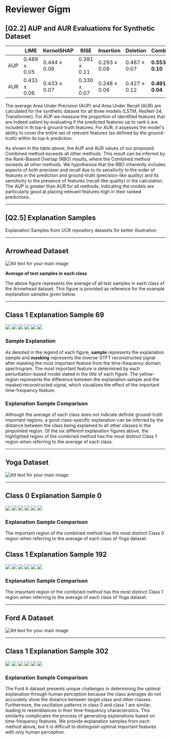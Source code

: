 # Reviewer Gigm 

## [Q2.2] AUP and AUR Evaluations for Synthetic Dataset

|  | LIME | KernelSHAP | RISE | Insertion | Deletion | Combined |
|----------------------|----------|----------|----------|----------|----------|----------|
| AUP              | 0.489 &plusmn; 0.05   | 0.444 &plusmn; 0.06   | 0.391 &plusmn; 0.11   | 0.293 &plusmn; 0.08   | 0.467 &plusmn; 0.07   | **0.553 &plusmn; 0.10**   |
| AUR              | 0.431 &plusmn; 0.06   |  0.433 &plusmn; 0.07  | 0.330 &plusmn; 0.07   | 0.248 &plusmn; 0.06   | 0.427 &plusmn; 0.12   | **0.491 &plusmn; 0.04**  |

The average Area Under Precision (AUP) and Area Under Recall (AUR) are calculated for the synthetic dataset for all three models (LSTM, ResNet-34, Transformer). For AUP we measure the proportion of identified features that are indeed salient by evaluating if the predicted features up to rank k are included in th top-k ground-truth features. For AUR, it assesses the model's ability to cover the entire set of relevant features (as defined by the ground-truth) within its top-k prediction.

As shown in the table above, the AUP and AUR values of our proposed Combined method exceeds all other methods. This result can be inferred by the Rank-Biased Overlap (RBO) results, where the Combined method exceeds all other methods. We hypothesize that the RBO inherently includes aspects of both precision and recall due to its sensitivity to the order of features in the prediction and ground-truth (precision-like quality) and its sensitivity to the presence of features (recall-like quality) in the calculation. The AUP is greater than AUR for all methods, indicating the models are particularly good at placing relevant features high in their ranked predictions.    

---

## [Q2.5] Explanation Samples

Explanation Samples from UCR repository datasets for better illustration

---

## Arrowhead Dataset

![Alt text for your main image](Explanation_Samples/arrowhead/Avg.png)

**Average of test samples in each class**

The above figure represents the average of all test samples in each class of the Arrowhead dataset. This figure is provided as reference for the example explanation samples given below.   

---

## Class 1 Explanation Sample 69

<p float="left">
  <img src="Explanation_Samples/arrowhead/combined_69.png" />
  <img src="Explanation_Samples/arrowhead/deletion_69.png" />
  <img src="Explanation_Samples/arrowhead/insertion_69.png" />
  <img src="Explanation_Samples/arrowhead/lime_69.png" />
  <img src="Explanation_Samples/arrowhead/shap_69.png" />
  <img src="Explanation_Samples/arrowhead/rise_69.png" />
</p>

### Sample Explanation  

As denoted in the legend of each figure, **sample** represents the explanation sample and **masking** represents the inverse-STFT reconstructed signal after masking the most important feature from the time-frequency domain spectrogram. The most important feature is determined by each perturbation-based model stated in the title of each figure. The yellow-region represents the difference between the explanation sample and the masked reconstructed signal, which visualizes the effect of the important time-frequency feature.       

### Explanation Sample Comparison  

Although the average of each class does not indicate definite ground-truth important regions, a good class-specific explanation can be inferred by the distance between the class being explained to all other classes in the pinpointed region. Of the six different explanation figures above, the highlighted region of the combined method has the most distinct Class 1 region when referring to the average of each class. 

---

## Yoga Dataset

![Alt text for your main image](Explanation_Samples/yoga/Avg.png)

---

## Class 0 Explanation Sample 0

<p float="left">
  <img src="Explanation_Samples/yoga/combined_0.png" />
  <img src="Explanation_Samples/yoga/deletion_0.png" />
  <img src="Explanation_Samples/yoga/insertion_0.png" />
  <img src="Explanation_Samples/yoga/lime_0.png" />
  <img src="Explanation_Samples/yoga/shap_0.png" />
  <img src="Explanation_Samples/yoga/rise_0.png" />
</p>

### Explanation Sample Comparison  

The important region of the combined method has the most distinct Class 0 region when referring to the average of each class of Yoga dataset.


## Class 1 Explanation Sample 192

<p float="left">
  <img src="Explanation_Samples/yoga/combined_192.png" />
  <img src="Explanation_Samples/yoga/deletion_192.png" />
  <img src="Explanation_Samples/yoga/insertion_192.png" />
  <img src="Explanation_Samples/yoga/lime_192.png" />
  <img src="Explanation_Samples/yoga/shap_192.png" />
  <img src="Explanation_Samples/yoga/rise_192.png" />
</p>

### Explanation Sample Comparison  

The important region of the combined method has the most distinct Class 1 region when referring to the average of each class of Yoga dataset.

---

## Ford A Dataset

![Alt text for your main image](Explanation_Samples/forda/Avg.png)

---

## Class 1 Explanation Sample 302

<p float="left">
  <img src="Explanation_Samples/forda/combined_302.png" />
  <img src="Explanation_Samples/forda/deletion_302.png" />
  <img src="Explanation_Samples/forda/insertion_302.png" />
  <img src="Explanation_Samples/forda/lime_302.png" />
  <img src="Explanation_Samples/forda/shap_302.png" />
  <img src="Explanation_Samples/forda/rise_302.png" />
</p>

### Explanation Sample Comparison  

The Ford A dataset presents unique challenges in determining the optimal explanation through human perception because the class averages do not accurately show the distance between target class and other classes. Furthermore, the oscillation patterns in class 0 and class 1 are similar, leading to resemblances in their time-frequency characteristics. This similarity complicates the process of generating explanations based on time-frequency features. We provide explanation samples from each method above, but it is difficult to distinguish optimal important features with only human perception.   
